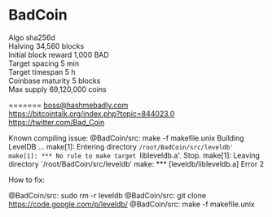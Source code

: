 BadCoin
=======
  
Algo sha256d  
Halving 34,560 blocks  
Initial block reward 1,000 BAD  
Target spacing 5 min  
Target timespan 5 h  
Coinbase maturity 5 blocks  
Max supply 69,120,000 coins  

=======
boss@hashmebadly.com  
https://bitcointalk.org/index.php?topic=844023.0  
https://twitter.com/Bad_Coin

Known compiling issue:
@BadCoin/src: make -f makefile.unix
Building LevelDB ...
make[1]: Entering directory `/root/BadCoin/src/leveldb'
make[1]: *** No rule to make target `libleveldb.a'.  Stop.
make[1]: Leaving directory `/root/BadCoin/src/leveldb'
make: *** [leveldb/libleveldb.a] Error 2

How to fix:

@BadCoin/src: sudo rm -r leveldb 
@BadCoin/src: git clone https://code.google.com/p/leveldb/
@BadCoin/src: make -f makefile.unix
